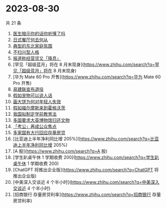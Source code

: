 # 2023-08-30

共 21 条

<!-- BEGIN ZHIHUSEARCH -->
<!-- 最后更新时间 Wed Aug 30 2023 17:06:50 GMT+0800 (China Standard Time) -->
1. [医生暗示你的话你听懂了吗](https://www.zhihu.com/search?q=医生暗示你的话你听懂了吗)
1. [日式餐厅何去何从](https://www.zhihu.com/search?q=日式餐厅何去何从)
1. [典型的东北家庭氛围](https://www.zhihu.com/search?q=典型的东北家庭氛围)
1. [不扫兴型人格](https://www.zhihu.com/search?q=不扫兴型人格)
1. [报道称经营贷又「降息」](https://www.zhihu.com/search?q=报道称经营贷又「降息」)
1. [罕见「超级蓝月」将在 8 月末现身](https://www.zhihu.com/search?q=罕见「超级蓝月」将在 8 月末现身)
1. [华为 Mate 60 Pro 开售](https://www.zhihu.com/search?q=华为 Mate 60 Pro 开售)
1. [易建联宣布退役](https://www.zhihu.com/search?q=易建联宣布退役)
1. [假如宠物可以说人话](https://www.zhihu.com/search?q=假如宠物可以说人话)
1. [画大饼为何对年轻人失效](https://www.zhihu.com/search?q=画大饼为何对年轻人失效)
1. [假如福尔摩斯来到霍格沃茨](https://www.zhihu.com/search?q=假如福尔摩斯来到霍格沃茨)
1. [我国拟制定学前教育法](https://www.zhihu.com/search?q=我国拟制定学前教育法)
1. [多国要求大英博物馆归还文物](https://www.zhihu.com/search?q=多国要求大英博物馆归还文物)
1. [「考公」再成公众焦点](https://www.zhihu.com/search?q=「考公」再成公众焦点)
1. [多家国有大行回应存量房贷](https://www.zhihu.com/search?q=多家国有大行回应存量房贷)
1. [比亚迪上半年净利同比增 205%](https://www.zhihu.com/search?q=比亚迪上半年净利同比增 205%)
1. [A 股](https://www.zhihu.com/search?q=A 股)
1. [学生趴桌午休 1 学期收费 200](https://www.zhihu.com/search?q=学生趴桌午休 1 学期收费 200)
1. [ChatGPT 将推出企业版](https://www.zhihu.com/search?q=ChatGPT 将推出企业版)
1. [中美深入交谈近 4 个半小时](https://www.zhihu.com/search?q=中美深入交谈近 4 个半小时)
1. [招商银行 存量房贷利率](https://www.zhihu.com/search?q=招商银行 存量房贷利率)
<!-- END ZHIHUSEARCH -->

